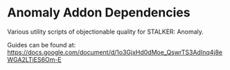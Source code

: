 # Anomaly Addon Dependencies
Various utility scripts of objectionable quality for STALKER: Anomaly.

Guides can be found at: https://docs.google.com/document/d/1o3GjxHd0dMoe_QswrTS3AdInq4j8eWGA2LTiES6Om-E
